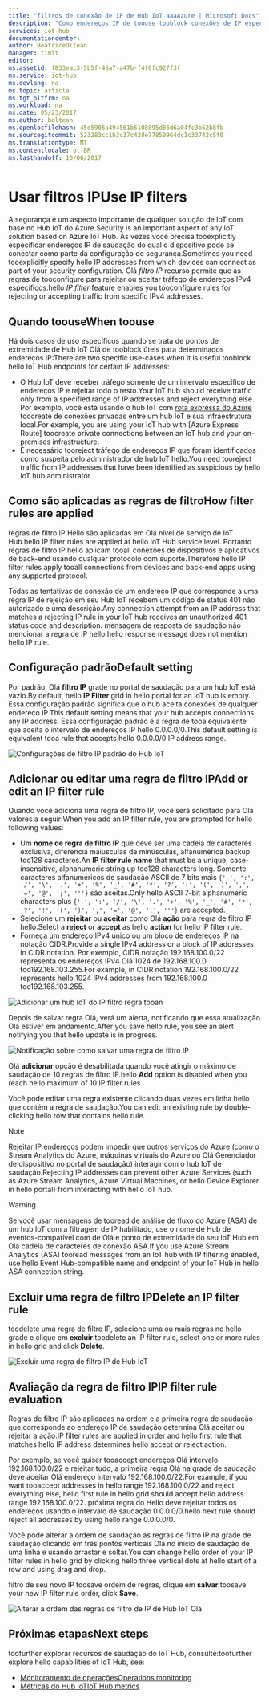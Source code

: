 ```yaml
---
title: "filtros de conexão de IP de Hub IoT aaaAzure | Microsoft Docs"
description: "Como endereços IP de toouse tooblock conexões de IP específica de filtragem para tooyour Azure IoT hub. Você pode bloquear conexões de endereços IP individuais ou de intervalos de endereços IP."
services: iot-hub
documentationcenter: 
author: BeatriceOltean
manager: timlt
editor: 
ms.assetid: f833eac3-5b5f-46a7-a47b-f4f6fc927f3f
ms.service: iot-hub
ms.devlang: na
ms.topic: article
ms.tgt_pltfrm: na
ms.workload: na
ms.date: 05/23/2017
ms.author: boltean
ms.openlocfilehash: 45e5906a494561b6108895d86d6a04fc3b52b8fb
ms.sourcegitcommit: 523283cc1b3c37c428e77850964dc1c33742c5f0
ms.translationtype: MT
ms.contentlocale: pt-BR
ms.lasthandoff: 10/06/2017
---
```

# <a name="use-ip-filters"></a><span data-ttu-id="6acce-104">Usar filtros IP</span><span class="sxs-lookup"><span data-stu-id="6acce-104">Use IP filters</span></span>

<span data-ttu-id="6acce-105">A segurança é um aspecto importante de qualquer solução de IoT com base no Hub IoT do Azure.</span><span class="sxs-lookup"><span data-stu-id="6acce-105">Security is an important aspect of any IoT solution based on Azure IoT Hub.</span></span> <span data-ttu-id="6acce-106">Às vezes você precisa tooexplicitly especificar endereços IP de saudação do qual o dispositivo pode se conectar como parte da configuração de segurança.</span><span class="sxs-lookup"><span data-stu-id="6acce-106">Sometimes you need tooexplicitly specify hello IP addresses from which devices can connect as part of your security configuration.</span></span> <span data-ttu-id="6acce-107">Olá _filtro IP_ recurso permite que as regras de tooconfigure para rejeitar ou aceitar tráfego de endereços IPv4 específicos.</span><span class="sxs-lookup"><span data-stu-id="6acce-107">hello _IP filter_ feature enables you tooconfigure rules for rejecting or accepting traffic from specific IPv4 addresses.</span></span>

## <a name="when-toouse"></a><span data-ttu-id="6acce-108">Quando toouse</span><span class="sxs-lookup"><span data-stu-id="6acce-108">When toouse</span></span>

<span data-ttu-id="6acce-109">Há dois casos de uso específicos quando se trata de pontos de extremidade de Hub IoT Olá de tooblock úteis para determinados endereços IP:</span><span class="sxs-lookup"><span data-stu-id="6acce-109">There are two specific use-cases when it is useful tooblock hello IoT Hub endpoints for certain IP addresses:</span></span>

- <span data-ttu-id="6acce-110">O Hub IoT deve receber tráfego somente de um intervalo específico de endereços IP e rejeitar todo o resto.</span><span class="sxs-lookup"><span data-stu-id="6acce-110">Your IoT hub should receive traffic only from a specified range of IP addresses and reject everything else.</span></span> <span data-ttu-id="6acce-111">Por exemplo, você está usando o hub IoT com [rota expressa do Azure] toocreate de conexões privadas entre um hub IoT e sua infraestrutura local.</span><span class="sxs-lookup"><span data-stu-id="6acce-111">For example, you are using your IoT hub with [Azure Express Route] toocreate private connections between an IoT hub and your on-premises infrastructure.</span></span>
- <span data-ttu-id="6acce-112">É necessário tooreject tráfego de endereços IP que foram identificados como suspeita pelo administrador de hub IoT hello.</span><span class="sxs-lookup"><span data-stu-id="6acce-112">You need tooreject traffic from IP addresses that have been identified as suspicious by hello IoT hub administrator.</span></span>

## <a name="how-filter-rules-are-applied"></a><span data-ttu-id="6acce-113">Como são aplicadas as regras de filtro</span><span class="sxs-lookup"><span data-stu-id="6acce-113">How filter rules are applied</span></span>

<span data-ttu-id="6acce-114">regras de filtro IP Hello são aplicadas em Olá nível de serviço de IoT Hub.</span><span class="sxs-lookup"><span data-stu-id="6acce-114">hello IP filter rules are applied at hello IoT Hub service level.</span></span> <span data-ttu-id="6acce-115">Portanto regras de filtro IP hello aplicam tooall conexões de dispositivos e aplicativos de back-end usando qualquer protocolo com suporte.</span><span class="sxs-lookup"><span data-stu-id="6acce-115">Therefore hello IP filter rules apply tooall connections from devices and back-end apps using any supported protocol.</span></span>

<span data-ttu-id="6acce-116">Todas as tentativas de conexão de um endereço IP que corresponde a uma regra IP de rejeição em seu Hub IoT recebem um código de status 401 não autorizado e uma descrição.</span><span class="sxs-lookup"><span data-stu-id="6acce-116">Any connection attempt from an IP address that matches a rejecting IP rule in your IoT hub receives an unauthorized 401 status code and description.</span></span> <span data-ttu-id="6acce-117">mensagem de resposta de saudação não mencionar a regra de IP hello.</span><span class="sxs-lookup"><span data-stu-id="6acce-117">hello response message does not mention hello IP rule.</span></span>

## <a name="default-setting"></a><span data-ttu-id="6acce-118">Configuração padrão</span><span class="sxs-lookup"><span data-stu-id="6acce-118">Default setting</span></span>

<span data-ttu-id="6acce-119">Por padrão, Olá **filtro IP** grade no portal de saudação para um hub IoT está vazio.</span><span class="sxs-lookup"><span data-stu-id="6acce-119">By default, hello **IP Filter** grid in hello portal for an IoT hub is empty.</span></span> <span data-ttu-id="6acce-120">Essa configuração padrão significa que o hub aceita conexões de qualquer endereço IP.</span><span class="sxs-lookup"><span data-stu-id="6acce-120">This default setting means that your hub accepts connections any IP address.</span></span> <span data-ttu-id="6acce-121">Essa configuração padrão é a regra de tooa equivalente que aceita o intervalo de endereços IP hello 0.0.0.0/0.</span><span class="sxs-lookup"><span data-stu-id="6acce-121">This default setting is equivalent tooa rule that accepts hello 0.0.0.0/0 IP address range.</span></span>

![Configurações de filtro IP padrão do Hub IoT][img-ip-filter-default]

## <a name="add-or-edit-an-ip-filter-rule"></a><span data-ttu-id="6acce-123">Adicionar ou editar uma regra de filtro IP</span><span class="sxs-lookup"><span data-stu-id="6acce-123">Add or edit an IP filter rule</span></span>

<span data-ttu-id="6acce-124">Quando você adiciona uma regra de filtro IP, você será solicitado para Olá valores a seguir:</span><span class="sxs-lookup"><span data-stu-id="6acce-124">When you add an IP filter rule, you are prompted for hello following values:</span></span>

- <span data-ttu-id="6acce-125">Um **nome de regra de filtro IP** que deve ser uma cadeia de caracteres exclusiva, diferencia maiusculas de minúsculas, alfanumérica backup too128 caracteres.</span><span class="sxs-lookup"><span data-stu-id="6acce-125">An **IP filter rule name** that must be a unique, case-insensitive, alphanumeric string up too128 characters long.</span></span> <span data-ttu-id="6acce-126">Somente caracteres alfanuméricos de saudação ASCII de 7 bits mais `{'-', ':', '/', '\', '.', '+', '%', '_', '#', '*', '?', '!', '(', ')', ',', '=', '@', ';', '''}` são aceitas.</span><span class="sxs-lookup"><span data-stu-id="6acce-126">Only hello ASCII 7-bit alphanumeric characters plus `{'-', ':', '/', '\', '.', '+', '%', '_', '#', '*', '?', '!', '(', ')', ',', '=', '@', ';', '''}` are accepted.</span></span>
- <span data-ttu-id="6acce-127">Selecione um **rejeitar** ou **aceitar** como Olá **ação** para regra de filtro IP hello.</span><span class="sxs-lookup"><span data-stu-id="6acce-127">Select a **reject** or **accept** as hello **action** for hello IP filter rule.</span></span>
- <span data-ttu-id="6acce-128">Forneça um endereço IPv4 único ou um bloco de endereços IP na notação CIDR.</span><span class="sxs-lookup"><span data-stu-id="6acce-128">Provide a single IPv4 address or a block of IP addresses in CIDR notation.</span></span> <span data-ttu-id="6acce-129">Por exemplo, CIDR notação 192.168.100.0/22 representa os endereços IPv4 Olá 1024 de 192.168.100.0 too192.168.103.255.</span><span class="sxs-lookup"><span data-stu-id="6acce-129">For example, in CIDR notation 192.168.100.0/22 represents hello 1024 IPv4 addresses from 192.168.100.0 too192.168.103.255.</span></span>

![Adicionar um hub IoT do IP filtro regra tooan][img-ip-filter-add-rule]

<span data-ttu-id="6acce-131">Depois de salvar regra Olá, verá um alerta, notificando que essa atualização Olá estiver em andamento.</span><span class="sxs-lookup"><span data-stu-id="6acce-131">After you save hello rule, you see an alert notifying you that hello update is in progress.</span></span>

![Notificação sobre como salvar uma regra de filtro IP][img-ip-filter-save-new-rule]

<span data-ttu-id="6acce-133">Olá **adicionar** opção é desabilitada quando você atingir o máximo de saudação de 10 regras de filtro IP.</span><span class="sxs-lookup"><span data-stu-id="6acce-133">hello **Add** option is disabled when you reach hello maximum of 10 IP filter rules.</span></span>

<span data-ttu-id="6acce-134">Você pode editar uma regra existente clicando duas vezes em linha hello que contém a regra de saudação.</span><span class="sxs-lookup"><span data-stu-id="6acce-134">You can edit an existing rule by double-clicking hello row that contains hello rule.</span></span>

> [!NOTE]
> <span data-ttu-id="6acce-135">Rejeitar IP endereços podem impedir que outros serviços do Azure (como o Stream Analytics do Azure, máquinas virtuais do Azure ou Olá Gerenciador de dispositivo no portal de saudação) interagir com o hub IoT de saudação.</span><span class="sxs-lookup"><span data-stu-id="6acce-135">Rejecting IP addresses can prevent other Azure Services (such as Azure Stream Analytics, Azure Virtual Machines, or hello Device Explorer in hello portal) from interacting with hello IoT hub.</span></span>

> [!WARNING]
> <span data-ttu-id="6acce-136">Se você usar mensagens de tooread de análise de fluxo do Azure (ASA) de um hub IoT com a filtragem de IP habilitado, use o nome de Hub de eventos-compatível com de Olá e ponto de extremidade do seu IoT Hub em Olá cadeia de caracteres de conexão ASA.</span><span class="sxs-lookup"><span data-stu-id="6acce-136">If you use Azure Stream Analytics (ASA) tooread messages from an IoT hub with IP filtering enabled, use hello Event Hub-compatible name and endpoint of your IoT Hub in hello ASA connection string.</span></span>

## <a name="delete-an-ip-filter-rule"></a><span data-ttu-id="6acce-137">Excluir uma regra de filtro IP</span><span class="sxs-lookup"><span data-stu-id="6acce-137">Delete an IP filter rule</span></span>

<span data-ttu-id="6acce-138">toodelete uma regra de filtro IP, selecione uma ou mais regras no hello grade e clique em **excluir**.</span><span class="sxs-lookup"><span data-stu-id="6acce-138">toodelete an IP filter rule, select one or more rules in hello grid and click **Delete**.</span></span>

![Excluir uma regra de filtro IP de Hub IoT][img-ip-filter-delete-rule]

## <a name="ip-filter-rule-evaluation"></a><span data-ttu-id="6acce-140">Avaliação da regra de filtro IP</span><span class="sxs-lookup"><span data-stu-id="6acce-140">IP filter rule evaluation</span></span>

<span data-ttu-id="6acce-141">Regras de filtro IP são aplicadas na ordem e a primeira regra de saudação que corresponde ao endereço IP de saudação determina Olá aceitar ou rejeitar a ação.</span><span class="sxs-lookup"><span data-stu-id="6acce-141">IP filter rules are applied in order and hello first rule that matches hello IP address determines hello accept or reject action.</span></span>

<span data-ttu-id="6acce-142">Por exemplo, se você quiser tooaccept endereços Olá intervalo 192.168.100.0/22 e rejeitar tudo, a primeira regra Olá na grade de saudação deve aceitar Olá endereço intervalo 192.168.100.0/22.</span><span class="sxs-lookup"><span data-stu-id="6acce-142">For example, if you want tooaccept addresses in hello range 192.168.100.0/22 and reject everything else, hello first rule in hello grid should accept hello address range 192.168.100.0/22.</span></span> <span data-ttu-id="6acce-143">próxima regra do Hello deve rejeitar todos os endereços usando o intervalo de saudação 0.0.0.0/0.</span><span class="sxs-lookup"><span data-stu-id="6acce-143">hello next rule should reject all addresses by using hello range 0.0.0.0/0.</span></span>

<span data-ttu-id="6acce-144">Você pode alterar a ordem de saudação as regras de filtro IP na grade de saudação clicando em três pontos verticais Olá no início de saudação de uma linha e usando arrastar e soltar.</span><span class="sxs-lookup"><span data-stu-id="6acce-144">You can change hello order of your IP filter rules in hello grid by clicking hello three vertical dots at hello start of a row and using drag and drop.</span></span>

<span data-ttu-id="6acce-145">filtro de seu novo IP toosave ordem de regras, clique em **salvar**.</span><span class="sxs-lookup"><span data-stu-id="6acce-145">toosave your new IP filter rule order, click **Save**.</span></span>

![Alterar a ordem das regras de filtro de IP de Hub IoT Olá][img-ip-filter-rule-order]

## <a name="next-steps"></a><span data-ttu-id="6acce-147">Próximas etapas</span><span class="sxs-lookup"><span data-stu-id="6acce-147">Next steps</span></span>

<span data-ttu-id="6acce-148">toofurther explorar recursos de saudação do IoT Hub, consulte:</span><span class="sxs-lookup"><span data-stu-id="6acce-148">toofurther explore hello capabilities of IoT Hub, see:</span></span>

- <span data-ttu-id="6acce-149">[Monitoramento de operações][lnk-monitor]</span><span class="sxs-lookup"><span data-stu-id="6acce-149">[Operations monitoring][lnk-monitor]</span></span>
- <span data-ttu-id="6acce-150">[Métricas do Hub IoT][lnk-metrics]</span><span class="sxs-lookup"><span data-stu-id="6acce-150">[IoT Hub metrics][lnk-metrics]</span></span>

<!-- Images -->
[img-ip-filter-default]: ./media/iot-hub-ip-filtering/ip-filter-default.png
[img-ip-filter-add-rule]: ./media/iot-hub-ip-filtering/ip-filter-add-rule.png
[img-ip-filter-save-new-rule]: ./media/iot-hub-ip-filtering/ip-filter-save-new-rule.png
[img-ip-filter-delete-rule]: ./media/iot-hub-ip-filtering/ip-filter-delete-rule.png
[img-ip-filter-rule-order]: ./media/iot-hub-ip-filtering/ip-filter-rule-order.png


<!-- Links -->

[IoT Hub developer guide]: iot-hub-devguide.md
[rota expressa do Azure]:  https://azure.microsoft.com/en-us/documentation/articles/expressroute-faqs/#supported-services

[lnk-monitor]: iot-hub-operations-monitoring.md
[lnk-metrics]: iot-hub-metrics.md